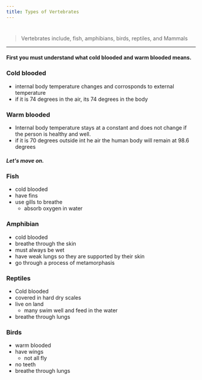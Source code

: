 ```yaml
---
title: Types of Vertebrates
---
```

#
> Vertebrates include, fish, amphibians, birds, reptiles, and Mammals

---
#### First you must understand what cold blooded and warm blooded means.

 ### Cold blooded
 - internal body temperature changes and corrosponds to external temperature
 - if it is 74 degrees in the air, its 74 degrees in the body

### Warm blooded
- Internal body temperature stays at a constant and does not change if the person is healthy and well.
- if it is 70 degrees outside int he air the human body will remain at 98.6 degrees

##### Let's move on.

### Fish
- cold blooded
- have fins
- use gills to breathe
    - absorb oxygen in water

### Amphibian
- cold blooded
- breathe through the skin
- must always be wet
- have weak lungs so they are supported by their skin
- go through a process of metamorphasis

### Reptiles
- Cold blooded
- covered in hard dry scales
- live on land
    - many swim well and feed in the water
- breathe through lungs

### Birds
- warm blooded
- have wings
    - not all fly
- no teeth
- breathe through lungs
